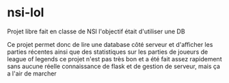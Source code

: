 # nsi-lol

Projet libre fait en classe de NSI
l'objectif était d'utiliser une DB

Ce projet permet donc de lire une database côté serveur et d'afficher les parties récentes ainsi que des statistiques sur les parties de joueurs de league of legends
ce projet n'est pas très bon et a été fait assez rapidement sans aucune réelle connaissance de flask et de gestion de serveur, mais ça a l'air de marcher

